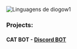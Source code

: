 <img src="https://github-readme-stats.vercel.app/api/top-langs/?username=diogow1&theme=github_dark&langs_count=8&custom_title=Languages&title_color=FFFFFF&text__color=FFFFFF&layout=compact&hide=jupyter%20notebook,portugol&exclude_repo=Portfolio-DS&card_width=320" alt="Linguagens de diogow1" align="left" /><br>



### Projects:

#### CAT BOT - [Discord BOT](https://discord.com/api/oauth2/authorize?client_id=1184898511335071845&permissions=689342761024&scope=bot)



